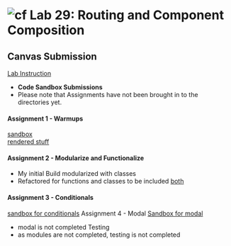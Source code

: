 ![cf](http://i.imgur.com/7v5ASc8.png) Lab 29: Routing and Component Composition
============================================================================

## Canvas Submission
[Lab Instruction](./LAB.md)
* **Code Sandbox Submissions**
* Please note that Assignments have not been brought in to the directories yet.
#### Assignment 1 - Warmups
[sandbox](https://codesandbox.io/s/p2kn5v56xj)  
[rendered stuff](https://p2kn5v56xj.codesandbox.io/)  

#### Assignment 2 - Modularize and Functionalize
* My initial Build modularized with classes
* Refactored for functions and classes to be included
[both](https://codesandbox.io/s/r4xx1o14yn)  
#### Assignment 3 - Conditionals
[sandbox for conditionals](https://codesandbox.io/s/wk2jy87jqk)
Assignment 4 - Modal
[Sandbox for modal](https://codesandbox.io/s/n30vrkzmj0)  
* modal is not completed
Testing
* as modules are not completed, testing is not completed
